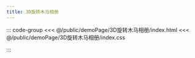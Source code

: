 ```yaml
---
title: 3D旋转木马相册
---
```


::: code-group
<<< @/public/demoPage/3D旋转木马相册/index.html
<<< @/public/demoPage/3D旋转木马相册/index.css

:::
